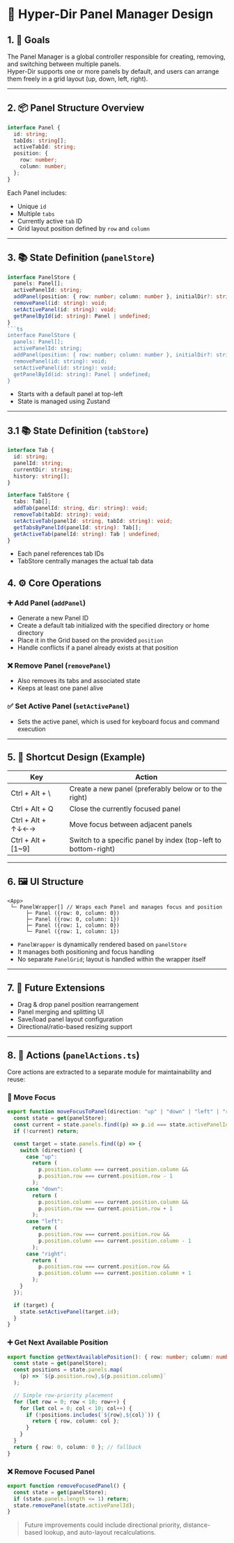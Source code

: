 # 📐 Hyper-Dir Panel Manager Design

## 1. 🧭 Goals

The Panel Manager is a global controller responsible for creating, removing, and switching between multiple panels.  
Hyper-Dir supports one or more panels by default, and users can arrange them freely in a grid layout (up, down, left, right).

---

## 2. 📦 Panel Structure Overview

```ts
interface Panel {
  id: string;
  tabIds: string[];
  activeTabId: string;
  position: {
    row: number;
    column: number;
  };
}
```

Each Panel includes:

- Unique `id`
- Multiple `tabs`
- Currently active `tab` ID
- Grid layout position defined by `row` and `column`

---

## 3. 📚 State Definition (`panelStore`)

````ts
interface PanelStore {
  panels: Panel[];
  activePanelId: string;
  addPanel(position: { row: number; column: number }, initialDir?: string): void;
  removePanel(id: string): void;
  setActivePanel(id: string): void;
  getPanelById(id: string): Panel | undefined;
}
```ts
interface PanelStore {
  panels: Panel[];
  activePanelId: string;
  addPanel(position: { row: number; column: number }, initialDir?: string): void;
  removePanel(id: string): void;
  setActivePanel(id: string): void;
  getPanelById(id: string): Panel | undefined;
}
````

- Starts with a default panel at top-left
- State is managed using Zustand

---

## 3.1 📚 State Definition (`tabStore`)

```ts
interface Tab {
  id: string;
  panelId: string;
  currentDir: string;
  history: string[];
}

interface TabStore {
  tabs: Tab[];
  addTab(panelId: string, dir: string): void;
  removeTab(tabId: string): void;
  setActiveTab(panelId: string, tabId: string): void;
  getTabsByPanelId(panelId: string): Tab[];
  getActiveTab(panelId: string): Tab | undefined;
}
```

- Each panel references tab IDs
- TabStore centrally manages the actual tab data

## 4. ⚙️ Core Operations

### ➕ Add Panel (`addPanel`)

- Generate a new Panel ID
- Create a default tab initialized with the specified directory or home directory
- Place it in the Grid based on the provided `position`
- Handle conflicts if a panel already exists at that position

### ❌ Remove Panel (`removePanel`)

- Also removes its tabs and associated state
- Keeps at least one panel alive

### ✅ Set Active Panel (`setActivePanel`)

- Sets the active panel, which is used for keyboard focus and command execution

---

## 5. 🧠 Shortcut Design (Example)

| Key                | Action                                                         |
| ------------------ | -------------------------------------------------------------- |
| Ctrl + Alt + \     | Create a new panel (preferably below or to the right)          |
| Ctrl + Alt + Q     | Close the currently focused panel                              |
| Ctrl + Alt + ↑↓←→  | Move focus between adjacent panels                             |
| Ctrl + Alt + [1~9] | Switch to a specific panel by index (top-left to bottom-right) |

---

## 6. 🖼️ UI Structure

```tsx
<App>
 └─ PanelWrapper[] // Wraps each Panel and manages focus and position
      ├─ Panel ({row: 0, column: 0})
      ├─ Panel ({row: 0, column: 1})
      ├─ Panel ({row: 1, column: 0})
      └─ Panel ({row: 1, column: 1})
```

- `PanelWrapper` is dynamically rendered based on `panelStore`
- It manages both positioning and focus handling
- No separate `PanelGrid`; layout is handled within the wrapper itself

---

## 7. 🧩 Future Extensions

- Drag & drop panel position rearrangement
- Panel merging and splitting UI
- Save/load panel layout configuration
- Directional/ratio-based resizing support

---

## 8. 🧩 Actions (`panelActions.ts`)

Core actions are extracted to a separate module for maintainability and reuse:

### 🔁 Move Focus

```ts
export function moveFocusToPanel(direction: "up" | "down" | "left" | "right") {
  const state = get(panelStore);
  const current = state.panels.find((p) => p.id === state.activePanelId);
  if (!current) return;

  const target = state.panels.find((p) => {
    switch (direction) {
      case "up":
        return (
          p.position.column === current.position.column &&
          p.position.row === current.position.row - 1
        );
      case "down":
        return (
          p.position.column === current.position.column &&
          p.position.row === current.position.row + 1
        );
      case "left":
        return (
          p.position.row === current.position.row &&
          p.position.column === current.position.column - 1
        );
      case "right":
        return (
          p.position.row === current.position.row &&
          p.position.column === current.position.column + 1
        );
    }
  });

  if (target) {
    state.setActivePanel(target.id);
  }
}
```

### ➕ Get Next Available Position

```ts
export function getNextAvailablePosition(): { row: number; column: number } {
  const state = get(panelStore);
  const positions = state.panels.map(
    (p) => `${p.position.row},${p.position.column}`
  );

  // Simple row-priority placement
  for (let row = 0; row < 10; row++) {
    for (let col = 0; col < 10; col++) {
      if (!positions.includes(`${row},${col}`)) {
        return { row, column: col };
      }
    }
  }
  return { row: 0, column: 0 }; // fallback
}
```

### ❌ Remove Focused Panel

```ts
export function removeFocusedPanel() {
  const state = get(panelStore);
  if (state.panels.length <= 1) return;
  state.removePanel(state.activePanelId);
}
```

> Future improvements could include directional priority, distance-based lookup, and auto-layout recalculations.
